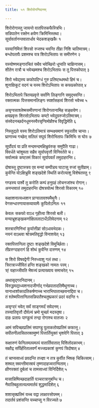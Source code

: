 ```yaml
---
title: ५१ शिरोरोगनिदानम्

---
```


शिरोरोगास्तु जायन्ते वातपित्तकफैस्त्रिभिः।  
सन्निपातेन रक्तेन क्षयेण क्रिमिभिस्तथा।  
सूर्यावर्तानन्तवातार्धाव भेदकशङ्खकैः १

यस्यानिमित्तं शिरसो रुजश्च भवन्ति तीव्रा निशि चातिमात्रम्।  
बन्धोपतापैः प्रशमश्च यत्र शिरोऽभितापः स समीरणेन २

यस्योष्णमङ्गारचितं यथैव भवेच्छिरो धूप्यति चाक्षिनासम्।  
शीतेन रात्रौ च भवेच्छमश्च शिरोऽभितापः स तु पित्तकोपात् ३

शिरो भवेद्यस्य कफोपदिग्धं गुरु प्रतिष्टब्धमथो हिमं च।  
शूनाक्षिकूटं वदनं च यस्य शिरोऽभितापः स कफप्रकोपात् ४

शिरोऽभितापे त्रितयप्रवृत्ते सर्वाणि लिङ्गानि समुद्भवन्ति।  
रक्तात्मकः पित्तसमानलिङ्गः स्पर्शासहत्वं शिरसो भवेच्च ५

असृग्वसाश्लेष्मसमीरणानां शिरोगतानामिह सङ्क्षयेण।  
क्षयप्रवृत्तः शिरसोऽभितापः कष्टो भवेदुग्ररुजोऽतिमात्रम्।  
संस्वेदनच्छर्दनधूमनस्यैरसृग्विमोक्षैश्च विवृद्धिमेति ६

निस्तुद्यते यस्य शिरोऽतिमात्रं सम्भक्ष्यमाणं स्फुरतीव चान्तः।  
घ्राणाच्च गच्छेत् सलिलं सपूयं शिरोभितापः क्रिमिभिः स घोरः ७

सूर्योदयं या प्रति मन्दमन्दमक्षिभ्रुवंरुक् समुपैति गाढा।  
विवर्धते चांशुमता सहैव सूर्यापवृत्तौ विनिवर्तते च।  
सर्वात्मकं कष्टतमं विकारं सूर्यापवर्तं तमुदाहरन्ति ८

दोषास्तु दुष्टास्त्रय एव मन्यां सम्पीड्य घाटासु रुजां सुतीव्राम्।  
कुर्वन्ति योऽक्षिभ्रुवि शङ्खदेशे स्थितिं करोत्याशु विशेषतस्तु ९

गण्डस्य पार्श्वे तु करोति कम्पं हनुग्रहं लोचनजांश्च रोगान्।  
अनन्तवातं तमुदाहरन्ति दोषत्रयोत्थं शिरसो विकारम् १०

रूक्षाशनात्यध्यशन प्राग्वातावश्यमैथुनैः।  
वेगसन्धारणायासव्यायामैः कुपितोऽनिलः ११

केवलः सकफो वाऽध गृहीत्वा शिरसो बली।  
मन्याभ्रूशङ्खकर्णाक्षिललाटार्धेऽतिवेदनाम् १२

शस्त्रारणिनिभां कुर्यात्तीव्रां सोऽधावभेदकः।  
नयनं वाऽथवा श्रोत्रमतिवृद्धो विनाशयेत् १३

रक्तपित्तानिला दुष्टाः शङ्खदेशे विमूर्च्छिताः।  
तीव्ररुग्दाहरागं हि शोथं कुर्वन्ति दारुणम् १४

स शिरो विषवद्वेगी निरुध्याशु गलं तथा।  
त्रिरात्राज्जीवितं हन्ति शङ्खको नामतः परम्।  
त्र्\! यहाज्जीवति भैषज्यं प्रत्याख्याय समाचरेत् १५

अथासृद्गरनिदानम्।  
विरुद्धमद्याध्यशनादजीर्णाद् गर्भप्रपातादतिमैथुनाच्च।  
यानाध्वशोकादतिकर्षणाच्च भाराभिघाताच्छयनाद्दिवा च।  
तं श्लेष्मपित्तानिलसन्निपातैश्चतुष्प्रकारं प्रदरं वदन्ति १

असृग्दरं भवेत् सर्वं साङ्गमर्दं सवेदनम्।  
तस्यातिवृत्तौ दौर्वल्यं भ्रमो मूर्च्छा मदस्तृषा।  
दाहः प्रलापः पाण्डुत्वं तन्द्रा रोगाश्च वातजाः २

आमं सपिच्छाप्रतिमं सपाण्डु पुलाकतोयप्रतिमं कफात्तु।  
सपीतनीलासितरक्तमुष्णं पित्तार्तियुक्तं भृशवेगि पित्तात् ३

रूक्षारुणं फेनिलमल्पमल्पं वातार्तिवातात् पिशितोदकाभम्।  
सक्षौद्र सर्पिर्हरितालवर्णं मज्जप्रकाशं कुणपं त्रिदोषात् ४

तं चाप्यसाध्यं प्रवदन्ति तज्ज्ञा न तत्र कुर्वीत भिषक् चिकित्साम्।  
शश्वत् स्रवन्तीमास्रावं तृष्णादाहज्वरान्विताम्।  
क्षीणरक्तां दुर्बलां च तामसाध्यां विनिर्दिशेत् ५

मासान्निष्पिच्छदाहार्ति पञ्चरात्रानुबन्धि च।  
नैवातिबहुलात्यल्पमार्तवं शुद्धमादिशेत् ६

शशासृक्प्रतिमं यच्च यद्वा लाक्षारसोपमम्।  
तदार्तवं प्रशंसन्ति यच्चाप्सु न विरज्यते ७
